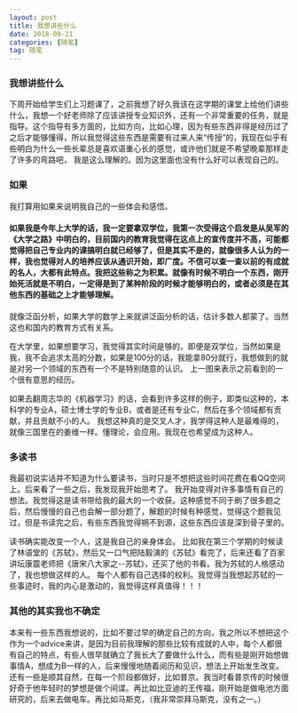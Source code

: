 ```yaml
---
layout: post
title: 我想讲些什么
date: 2018-09-21
categories: [随笔]
tag: 随笔
---
```

### 我想讲些什么
下周开始给学生们上习题课了，之前我想了好久我该在这学期的课堂上给他们讲些什么，我想一个好老师除了应该讲授专业知识外，还有一个非常重要的任务，就是指导。这个指导有多方面的，比如方向，比如心理，因为有些东西非得是经历过了之后才能够懂得，所以我觉得这些东西是需要有过来人来“传授”的，我现在似乎有些明白为什么一些长辈总是喜欢语重心长的感觉，或许他们就是不希望晚辈那样走了许多的弯路吧， 我是这么理解的。因为这里面也没有什么好可以表现自己的。

### 如果
我打算用如果来说明我自己的一些体会和感悟。

#### 如果我是今年上大学的话，我一定要拿双学位，我第一次受得这个启发是从吴军的《大学之路》中明白的，目前国内的教育我觉得在这点上的宣传度并不高，可能都觉得把自己专业内的课搞明白就已经够了，但是其实不是的，就像很多人认为的一样，我也觉得对人的培养应该从通识开始，即广度。不信可以查一查以前的有成就的名人，大都有此特点。我把这些称之为积累。就像有时候不明白一个东西，刚开始死活就是不明白，一定得是到了某种阶段的时候才能够明白的，或者必须是在其他东西的基础之上才能够理解。
就像泛函分析，如果大学的数学上来就讲泛函分析的话，估计多数人都蒙了。当然这也和国内的教育方式有关系。

在大学里，如果想要学习，我觉得其实时间是够的，即便是双学位，当然如果是我，我不会追求太高的分数，如果是100分的话，我能拿80分就行，我想做到的就是对另一个领域的东西有一个不是特别随意的认识。
上一图来表示之前看到的一个很有意思的经历。

如果去翻周志华的《机器学习》的话，会看到许多这样的例子，即类似这种的，本科学的专业A，硕士博士学的专业B，或者是还有专业C，然后在多个领域都有贡献，并且贡献不小的人。
我想这种真的是交叉人才，我学得这种人是最难得的，就像三国里在的姜维一样。懂理论，会应用。我现在也希望成为这种人。

### 多读书
我最初说实话并不知道为什么要读书，当时只是不想把这些时间花费在看QQ空间上。后来看了一些之后，我发现我开始思考了。
我开始变得对许多事情有自己的想法。我觉得这是读书带给我的最大的一个收获。这种感觉不同于刷了很多题之后，然后慢慢的自己也会解一部分题了，解题的时候有种感觉，觉得这个题我见过，但是书读完之后，有些东西我觉得朔不到源，这些东西应该是深到骨子里的。

读书确实能改变一个人，这是我自己的亲身体会。
比如我在第三个学期的时候读了林语堂的《苏轼》，然后又一口气把陆毅演的《苏轼》看完了，后来还看了百家讲坛康震老师把《唐宋八大家之--苏轼》，还买了他的书看。我为苏轼的人格感动了，我也想做这样的人。
每个人都有自己选择的权利。我觉得当我想起苏轼的一些事迹时，我的内心是激动的，我觉得这样真值得！！！
### 其他的其实我也不确定
本来有一些东西我想说的，比如不要过早的确定自己的方向，我之所以不想把这个作为一个advice来讲，是因为目前我理解的那些比较有成就的人中，每个人都很有自己的特点，有些人很早就确立了我长大了要做什么什么，而有些是刚开始想做事情A，想成为B一样的人，后来慢慢地随着阅历和见识，想法上开始发生改变。
还有一些是顺其自然，在每一个阶段都做好，比如普京。我当时看普京传的时候很好奇于他年轻时的梦想是做个间谍。再比如比亚迪的王传福，刚开始是做电池方面研究的，后来去做电车。再比如马斯克，（我非常崇拜马斯克，没有之一。）





